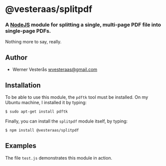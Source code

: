 @vesteraas/splitpdf
===================

### A [NodeJS](http://nodejs.org) module for splitting a single, multi-page PDF file into single-page PDFs.

Nothing more to say, really.

## Author
  - Werner Vesterås <wvesteraas@gmail.com>

## Installation

To be able to use this module, the `pdftk` tool must be installed.  On my Ubuntu machine, I installed it by typing:

```bash
$ sudo apt-get install pdftk
```

Finally, you can install the `splitpdf` module itself, by typing:

```bash
$ npm install @vesteraas/splitpdf
```

## Examples

The file `test.js` demonstrates this module in action.
